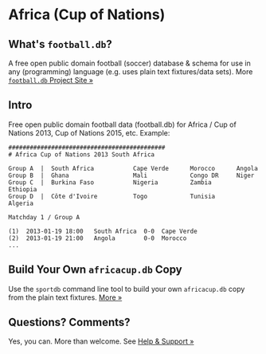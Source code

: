 # Africa (Cup of Nations)

## What's `football.db`?

A free open public domain football (soccer) database & schema
for use in any (programming) language
(e.g. uses plain text fixtures/data sets).
More [`football.db` Project Site »](http://openfootball.github.io)

## Intro

Free open public domain football data (football.db) for Africa / Cup of Nations 2013, Cup of Nations 2015, etc.
Example:

```
############################################
# Africa Cup of Nations 2013 South Africa

Group A  |  South Africa           Cape Verde      Morocco      Angola
Group B  |  Ghana                  Mali            Congo DR     Niger
Group C  |  Burkina Faso           Nigeria         Zambia       Ethiopia
Group D  |  Côte d'Ivoire          Togo            Tunisia      Algeria

Matchday 1 / Group A

(1)  2013-01-19 18:00   South Africa  0-0  Cape Verde
(2)  2013-01-19 21:00   Angola        0-0  Morocco
...
```


## Build Your Own `africacup.db` Copy

Use the `sportdb` command line tool to build your own `africacup.db` copy
from the plain text fixtures. [More »](https://github.com/openfootball/datafile)


## Questions? Comments?

Yes, you can. More than welcome.
See [Help & Support »](https://github.com/openfootball/help)

